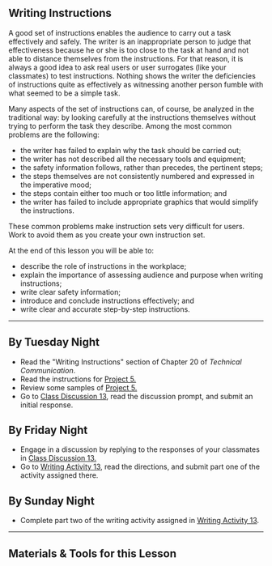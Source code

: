 ## Writing Instructions

A good set of instructions enables the audience to carry out a task effectively and safely. The writer is an inappropriate person to judge that effectiveness because he or she is too close to the task at hand and not able to distance themselves from the instructions. For that reason, it is always a good idea to ask real users or user surrogates (like your classmates) to test instructions. Nothing shows the writer the deficiencies of instructions quite as effectively as witnessing another person fumble with what seemed to be a simple task.

Many aspects of the set of instructions can, of course, be analyzed in the traditional way: by looking carefully at the instructions themselves without trying to perform the task they describe. Among the most common problems are the following:

* the writer has failed to explain why the task should be carried out;
* the writer has not described all the necessary tools and equipment;
* the safety information follows, rather than precedes, the pertinent steps;
* the steps themselves are not consistently numbered and expressed in the imperative mood;
* the steps contain either too much or too little information; and
* the writer has failed to include appropriate graphics that would simplify the instructions.

These common problems make instruction sets very difficult for users. Work to avoid them as you create your own instruction set.

At the end of this lesson you will be able to:

* describe the role of instructions in the workplace;
* explain the importance of assessing audience and purpose when writing instructions;
* write clear safety information;
* introduce and conclude instructions effectively; and
* write clear and accurate step-by-step instructions.

---

## By Tuesday Night

* Read the "Writing Instructions" section of Chapter 20 of _Technical Communication_.
* Read the instructions for [Project 5.][P5A]
* Review some samples of [Project 5.][P5S]
* Go to [Class Discussion 13][CD13], read the discussion prompt, and submit an initial response.

## By Friday Night

* Engage in a discussion by replying to the responses of your classmates in [Class Discussion 13.][CD13]
* Go to [Writing Activity 13][WA13], read the directions, and submit part one of the activity assigned there.

## By Sunday Night

* Complete part two of the writing activity assigned in [Writing Activity 13][WA13].

---

## Materials & Tools for this Lesson

[CD13]: /section/content/default.asp?WCI=Goto&WCU=CRSCNT&MATCH=Class+Discussion+13
[WA13]: /section/content/default.asp?WCI=Goto&WCU=CRSCNT&MATCH=Writing+Activity+13
[P5A]: /section/content/default.asp?WCI=Goto&WCU=CRSCNT&MATCH=Project+5+Assignment
[P5S]: /section/content/default.asp?WCI=Goto&WCU=CRSCNT&MATCH=Project+5+Samples
